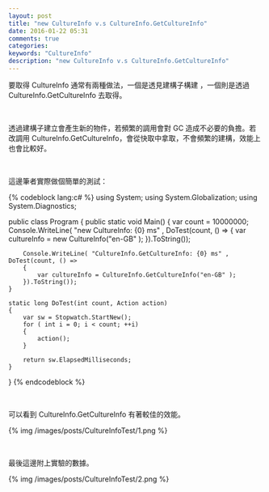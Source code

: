 ```yaml
---
layout: post
title: "new CultureInfo v.s CultureInfo.GetCultureInfo"
date: 2016-01-22 05:31
comments: true
categories: 
keywords: "CultureInfo"
description: "new CultureInfo v.s CultureInfo.GetCultureInfo"
---
```


要取得 CultureInfo 通常有兩種做法，一個是透見建構子構建 ，一個則是透過 CultureInfo.GetCultureInfo 去取得。  

<!-- More -->

<br/>


透過建構子建立會產生新的物件，若頻繁的調用會對 GC 造成不必要的負擔。若改調用 CultureInfo.GetCultureInfo，會從快取中拿取，不會頻繁的建構，效能上也會比較好。  

<br/>


這邊筆者實際做個簡單的測試：  

{% codeblock lang:c# %}
using System;
using System.Globalization;
using System.Diagnostics;

public class Program
{
    public static void Main()
    {
        var count = 10000000;
        Console.WriteLine( "new CultureInfo: {0} ms" , DoTest(count, () =>
        {
            var cultureInfo = new CultureInfo("en-GB" );
        }).ToString());

        Console.WriteLine( "CultureInfo.GetCultureInfo: {0} ms" , DoTest(count, () =>
        {
            var cultureInfo = CultureInfo.GetCultureInfo("en-GB" );
        }).ToString());
    }

    static long DoTest(int count, Action action)
    {
        var sw = Stopwatch.StartNew();
        for ( int i = 0; i < count; ++i)
        {
            action();
        }

        return sw.ElapsedMilliseconds;
    }
}
{% endcodeblock %}

<br/>


可以看到 CultureInfo.GetCultureInfo 有著較佳的效能。  

{% img /images/posts/CultureInfoTest/1.png %}

<br/>


最後這邊附上實驗的數據。  

{% img /images/posts/CultureInfoTest/2.png %}
